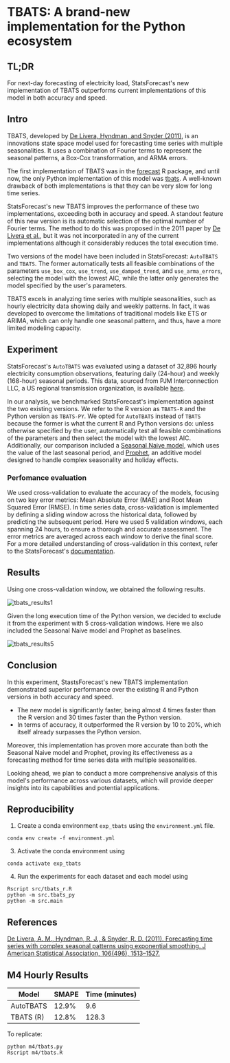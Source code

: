 # TBATS: A brand-new implementation for the Python ecosystem

## TL;DR 
For next-day forecasting of electricity load, StatsForecast's new implementation of TBATS outperforms current implementations of this model in both accuracy and speed.

## Intro 
TBATS, developed by [De Livera, Hyndman, and Snyder (2011)](https://www.robjhyndman.com/papers/ComplexSeasonality.pdf), is an innovations state space model used for forecasting time series with multiple seasonalities. It uses a combination of Fourier terms to represent the seasonal patterns, a Box-Cox transformation, and ARMA errors. 

The first implementation of TBATS was in the [forecast](https://pkg.robjhyndman.com/forecast/reference/tbats.html) R package, and until now, the only Python implementation of this model was [tbats](https://github.com/intive-DataScience/tbats). A well-known drawback of both implementations is that they can be very slow for long time series. 

StatsForecast's new TBATS improves the performance of these two implementations, exceeding both in accuracy and speed. A standout feature of this new version is its automatic selection of the optimal number of Fourier terms. The method to do this was proposed in the 2011 paper by [De Livera et al.](https://www.robjhyndman.com/papers/ComplexSeasonality.pdf), but it was not incorporated in any of the current implementations although it considerably reduces the total execution time. 

Two versions of the model have been included in StatsForecast: `AutoTBATS` and `TBATS`. The former automatically tests all feasible combinations of the parameters `use_box_cox`, `use_trend`, `use_damped_trend`, and `use_arma_errors`, selecting the model with the lowest AIC, while the latter only generates the model specified by the user's parameters.

TBATS excels in analyzing time series with multiple seasonalities, such as hourly electricity data showing daily and weekly patterns. In fact, it was developed to overcome the limitations of traditional models like ETS or ARIMA, which can only handle one seasonal pattern, and thus, have a more limited modeling capacity.

## Experiment 

StatsForecast's `AutoTBATS` was evaluated using a dataset of 32,896 hourly electricity consumption observations, featuring daily (24-hour) and weekly (168-hour) seasonal periods. This data, sourced from PJM Interconnection LLC, a US regional transmission organization, is available [here](https://raw.githubusercontent.com/panambY/Hourly_Energy_Consumption/master/data/PJM_Load_hourly.csv.). 

In our analysis, we benchmarked StatsForecast's implementation against the two existing versions. We refer to the R version as `TBATS-R` and the Python version as `TBATS-PY`. We opted for `AutoTBATS` instead of `TBATS` because the former is what the current R and Python versions do: unless otherwise specified by the user, automatically test all feasible combinations of the parameters and then select the model with the lowest AIC. Additionally, our comparison included a [Seasonal Naive model](https://nixtlaverse.nixtla.io/statsforecast/src/core/models.html#seasonalnaive), which uses the value of the last seasonal period, and [Prophet](https://facebook.github.io/prophet/), an additive model designed to handle complex seasonality and holiday effects. 


### Perfomance evaluation 

We used cross-validation to evaluate the accuracy of the models, focusing on two key error metrics: Mean Absolute Error (MAE) and Root Mean Squared Error (RMSE). In time series data, cross-validation is implemented by defining a sliding window across the historical data, followed by predicting the subsequent period. Here we used 5 validation windows, each spanning 24 hours, to ensure a thorough and accurate assessment. The error metrics are averaged across each window to derive the final score. For a more detailed understanding of cross-validation in this context, refer to the StatsForecast's [documentation](https://nixtlaverse.nixtla.io/statsforecast/docs/tutorials/crossvalidation.html).

## Results 

Using one cross-validation window, we obtained the following results. 

![tbats_results1](https://github.com/Nixtla/statsforecast/assets/47995617/41e2f738-011e-4299-9c9b-8a1913ab6f06)

Given the long execution time of the Python version, we decided to exclude it from the experiment with 5 cross-validation windows. Here we also included the Seasonal Naive model and Prophet as baselines. 

![tbats_results5](https://github.com/Nixtla/statsforecast/assets/47995617/e73a7ca6-132e-45c8-bdfa-e4f0aa412eec)

## Conclusion 

In this experiment, StastsForecast's new TBATS implementation demonstrated superior performance over the existing R and Python versions in both accuracy and speed.

- The new model is significantly faster, being almost 4 times faster than the R version and 30 times faster than the Python version.
- In terms of accuracy, it outperformed the R version by 10 to 20%, which itself already surpasses the Python version.

Moreover, this implementation has proven more accurate than both the Seasonal Naive model and Prophet, proving its effectiveness as a forecasting method for time series data with multiple seasonalities.

Looking ahead, we plan to conduct a more comprehensive analysis of this model's performance across various datasets, which will provide deeper insights into its capabilities and potential applications.

## Reproducibility

1. Create a conda environment `exp_tbats` using the `environment.yml` file.
  ```shell
  conda env create -f environment.yml
  ```

3. Activate the conda environment using 
  ```shell
  conda activate exp_tbats
  ```

4. Run the experiments for each dataset and each model using 
  ```shell
  Rscript src/tbats_r.R
  python -m src.tbats_py
  python -m src.main
  ```

## References 

[De Livera, A. M., Hyndman, R. J., & Snyder, R. D. (2011). Forecasting time series with complex seasonal patterns using exponential smoothing. J American Statistical Association, 106(496), 1513–1527.](https://www.robjhyndman.com/papers/ComplexSeasonality.pdf)


## M4 Hourly Results
| Model    | SMAPE | Time (minutes) |
| -------- | ----- | -------------- |
| AutoTBATS| 12.9% | 9.6            |
| TBATS (R)| 12.8% | 128.3          |

To replicate:
```shell
python m4/tbats.py
Rscript m4/tbats.R
```
